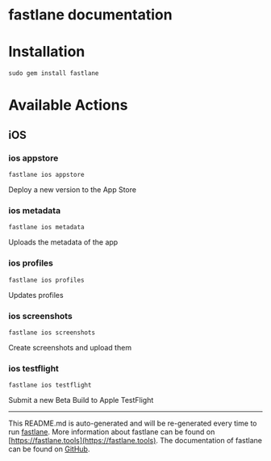 fastlane documentation
================
# Installation
```
sudo gem install fastlane
```
# Available Actions
## iOS
### ios appstore
```
fastlane ios appstore
```
Deploy a new version to the App Store
### ios metadata
```
fastlane ios metadata
```
Uploads the metadata of the app
### ios profiles
```
fastlane ios profiles
```
Updates profiles
### ios screenshots
```
fastlane ios screenshots
```
Create screenshots and upload them
### ios testflight
```
fastlane ios testflight
```
Submit a new Beta Build to Apple TestFlight

----

This README.md is auto-generated and will be re-generated every time to run [fastlane](https://fastlane.tools).
More information about fastlane can be found on [https://fastlane.tools](https://fastlane.tools).
The documentation of fastlane can be found on [GitHub](https://github.com/fastlane/fastlane/tree/master/fastlane).